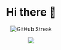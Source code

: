 <h1 align="center">Hi there 👋</h1>
<p align="center">
  <img src="https://streak-stats.demolab.com?user=fire1fly&theme=github-dark-blue&hide_border=true&border_radius=4&date_format=j%20M%5B%20Y%5D&exclude_days=Sun" alt="GitHub Streak" />
</p>
<p align="center">
  <a href="https://skillicons.dev">
    <img src="https://skillicons.dev/icons?i=js,ts,nodejs,react,redux,next,babel,jest,html,pug,css,sass,tailwind,webpack,nodejs,nestjs,mysql,postgres,wordpress,npm,pnpm,vscode,webstorm,svg,figma,ps,firebase,vercel,cloudflare,md,windows,linux,debian,ubuntu,discord,notion,stackoverflow,git,github,githubactions,docker,bash,postman,powershell,replit&perline=13" />
  </a>
</p>
